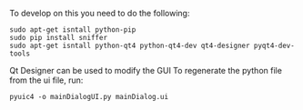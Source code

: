To develop on this you need to do the following:
```
sudo apt-get isntall python-pip
sudo pip install sniffer
sudo apt-get isntall python-qt4 python-qt4-dev qt4-designer pyqt4-dev-tools
```

Qt Designer can be used to modify the GUI
To regenerate the python file from the ui file, run:
```
pyuic4 -o mainDialogUI.py mainDialog.ui
```
